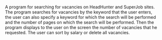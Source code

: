 A program for searching for vacancies on HeadHunter and SuperJob sites.
The program searches for vacancies by the keyword that the user enters,
the user can also specify a keyword for which the search will be performed and the number of pages on which the search will be performed.
Then the program displays to the user on the screen the number of vacancies that he requested.
The user can sort by salary or delete all vacancies.

